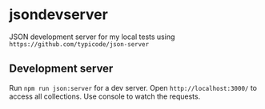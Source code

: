 # jsondevserver

JSON development server for my local tests using `https://github.com/typicode/json-server`

## Development server

Run `npm run json:server` for a dev server. 
Open `http://localhost:3000/` to access all collections. Use console to watch the requests.